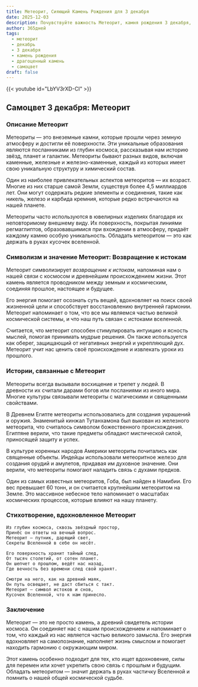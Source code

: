 ```yaml
---
title: Метеорит, Сияющий Камень Рождения для 3 декабря
date: 2025-12-03
description: Почувствуйте важность Метеорит, камня рождения 3 декабря, который символизирует Возвращение к истокам. Пусть его красота и значение осветят ваш день.
author: 365дней
tags:
  - метеорит
  - декабрь
  - 3 декабря
  - камень рождения
  - драгоценный камень
  - самоцвет
draft: false
---
```


{{< youtube id="LbYV3rXD-CI" >}}

## Самоцвет 3 декабря: Метеорит

### Описание Метеорит

Метеориты — это внеземные камни, которые прошли через земную атмосферу и достигли её поверхности. Эти уникальные образования являются посланниками из глубин космоса, рассказывая нам историю звёзд, планет и галактик. Метеориты бывают разных видов, включая каменные, железные и железно-каменные, каждый из которых имеет свою уникальную структуру и химический состав.

Один из наиболее привлекательных аспектов метеоритов — их возраст. Многие из них старше самой Земли, существуя более 4,5 миллиардов лет. Они могут содержать редкие элементы и соединения, такие как никель, железо и карбида кремния, которые редко встречаются на нашей планете.

Метеориты часто используются в ювелирных изделиях благодаря их неповторимому внешнему виду. Их поверхность, покрытая линиями регмаглиптов, образовавшимися при вхождении в атмосферу, придаёт каждому камню особую уникальность. Обладать метеоритом — это как держать в руках кусочек вселенной.

### Символизм и значение Метеорит: Возвращение к истокам

Метеорит символизирует _возвращение к истокам_, напоминая нам о нашей связи с космосом и древнейшим происхождением жизни. Этот камень является проводником между земным и космическим, соединяя прошлое, настоящее и будущее.

Его энергия помогает осознать суть вещей, вдохновляет на поиск своей жизненной цели и способствует восстановлению внутренней гармонии. Метеорит напоминает о том, что все мы являемся частью великой космической системы, и что наш путь связан с истоками вселенной.

Считается, что метеорит способен стимулировать интуицию и ясность мыслей, помогая принимать мудрые решения. Он также используется как оберег, защищающий от негативных энергий и укрепляющий дух. Метеорит учит нас ценить своё происхождение и извлекать уроки из прошлого.

### Истории, связанные с Метеорит

Метеориты всегда вызывали восхищение и трепет у людей. В древности их считали дарами богов или посланиями из иного мира. Многие культуры связывали метеориты с магическими и священными свойствами.

В Древнем Египте метеориты использовались для создания украшений и оружия. Знаменитый кинжал Тутанхамона был выкован из железного метеорита, что считалось символом божественного происхождения. Египтяне верили, что такие предметы обладают мистической силой, приносящей защиту и успех.

В культуре коренных народов Америки метеориты почитались как священные объекты. Индейцы использовали метеоритное железо для создания орудий и амулетов, придавая им духовное значение. Они верили, что метеориты помогают наладить связь с духами предков.

Один из самых известных метеоритов, Гоба, был найден в Намибии. Его вес превышает 60 тонн, и он считается крупнейшим метеоритом на Земле. Это массивное небесное тело напоминает о масштабах космических процессов, которые влияют на нашу планету.

### Стихотворение, вдохновленное Метеорит

```
Из глубин космоса, сквозь звёздный простор,  
Принёс он ответы на вечный вопрос.  
Метеорит — путник, дарящий свет,  
Секреты Вселенной в себе он несёт.

Его поверхность хранит тайный след,  
От тысяч столетий, от сотен планет.  
Он шепчет о прошлом, ведёт нас назад,  
Где вечность без времени след свой хранят.

Смотри на него, как на древний маяк,  
Он путь освещает, не даст сбиться с такт.  
Метеорит — символ истоков и снов,  
Кусочек Вселенной, что к нам принесло.
```

### Заключение

Метеорит — это не просто камень, а древний свидетель истории космоса. Он соединяет нас с нашим происхождением и напоминает о том, что каждый из нас является частью великого замысла. Его энергия вдохновляет на самопознание, наполняет жизнь смыслом и помогает находить гармонию с окружающим миром.

Этот камень особенно подходит для тех, кто ищет вдохновение, силы для перемен или хочет укрепить свою связь с прошлым и будущим. Обладать метеоритом — значит держать в руках частичку Вселенной и помнить о нашей общей космической судьбе.